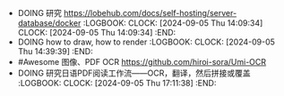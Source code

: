 - DOING 研究 <https://lobehub.com/docs/self-hosting/server-database/docker>
  :LOGBOOK:
  CLOCK: [2024-09-05 Thu 14:09:34]
  CLOCK: [2024-09-05 Thu 14:09:34]
  :END:
- DOING how to draw, how to render
  :LOGBOOK:
  CLOCK: [2024-09-05 Thu 14:39:39]
  :END:
- #Awesome 图像、PDF OCR <https://github.com/hiroi-sora/Umi-OCR>
- DOING 研究日语PDF阅读工作流——OCR，翻译，然后拼接或覆盖
  :LOGBOOK:
  CLOCK: [2024-09-05 Thu 17:11:38]
  :END: